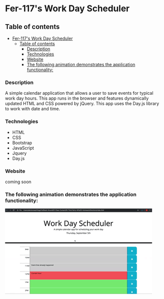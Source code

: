 # Fer-117's Work Day Scheduler

## Table of contents

- [Fer-117's Work Day Scheduler](#fer-117s-work-day-scheduler)
  - [Table of contents](#table-of-contents)
    - [Description](#description)
    - [Technologies](#technologies)
    - [Website](#website)
    - [The following animation demonstrates the application functionality:](#the-following-animation-demonstrates-the-application-functionality)

### Description

A simple calendar application that allows a user to save events for typical work day hours. This app runs in the browser and features dynamically updated HTML and CSS powered by jQuery. This app uses the Day.js library to work with date and time.

### Technologies

- HTML
- CSS
- Bootstrap
- JavaScript
- Jquery
- Day.js

### Website

coming soon

### The following animation demonstrates the application functionality:

![A user clicks on slots on the color-coded calendar and edits the events.](./Assets/05-third-party-apis-homework-demo.gif)
